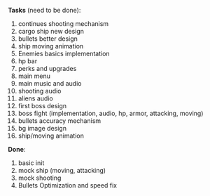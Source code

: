 **Tasks** (need to be done):

1. continues shooting mechanism
3. cargo ship new design
4. bullets better design
5. ship moving animation
6. Enemies basics implementation
7. hp bar
8. perks and upgrades
9. main menu
10. main music and audio
11. shooting audio
12. aliens audio
13. first boss design
14. boss fight (implementation, audio, hp, armor, attacking, moving)
15. bullets accuracy mechanism
16. bg image design
17. ship/moving animation


**Done**:

1. basic init
2. mock ship (moving, attacking)
3. mock shooting
4. Bullets Optimization and speed fix
